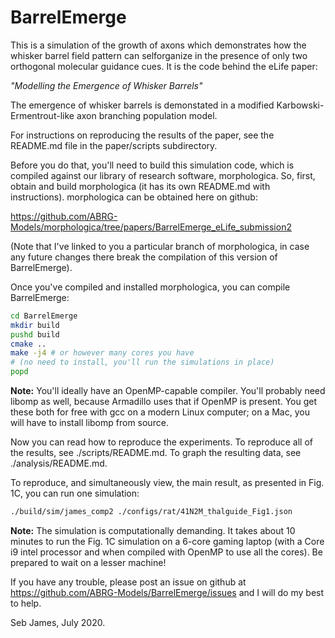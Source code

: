 # BarrelEmerge

This is a simulation of the growth of axons which demonstrates how the
whisker barrel field pattern can selforganize in the presence of only
two orthogonal molecular guidance cues. It is the code behind the
eLife paper:

*"Modelling the Emergence of Whisker Barrels"*

The emergence of whisker barrels is demonstated in a modified
Karbowski-Ermentrout-like axon branching population model.

For instructions on reproducing the results of the paper, see the
README.md file in the paper/scripts subdirectory.

Before you do that, you'll need to build this simulation code, which
is compiled against our library of research software,
morphologica. So, first, obtain and build morphologica (it has its own
README.md with instructions). morphologica can be obtained here on
github:

https://github.com/ABRG-Models/morphologica/tree/papers/BarrelEmerge_eLife_submission2

(Note that I've linked to you a particular branch of morphologica, in
case any future changes there break the compilation of this version of
BarrelEmerge).

Once you've compiled and installed morphologica, you can compile
BarrelEmerge:

```bash
cd BarrelEmerge
mkdir build
pushd build
cmake ..
make -j4 # or however many cores you have
# (no need to install, you'll run the simulations in place)
popd
```

**Note:** You'll ideally have an OpenMP-capable compiler. You'll
probably need libomp as well, because Armadillo uses that if OpenMP is
present. You get these both for free with gcc on a modern Linux
computer; on a Mac, you will have to install libomp from source.

Now you can read how to reproduce the experiments. To reproduce all of
the results, see ./scripts/README.md. To graph the resulting data, see
./analysis/README.md.

To reproduce, and simultaneously view, the main result, as presented
in Fig. 1C, you can run one simulation:

```bash
./build/sim/james_comp2 ./configs/rat/41N2M_thalguide_Fig1.json
```

**Note:** The simulation is computationally demanding. It takes about
  10 minutes to run the Fig. 1C simulation on a 6-core gaming laptop
  (with a Core i9 intel processor and when compiled with OpenMP to use
  all the cores). Be prepared to wait on a lesser machine!

If you have any trouble, please post an issue on github at
https://github.com/ABRG-Models/BarrelEmerge/issues and I will do my
best to help.

Seb James, July 2020.
